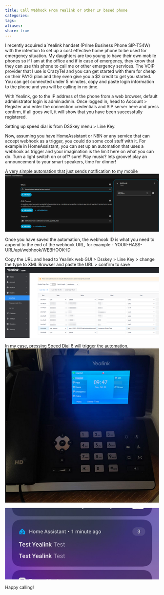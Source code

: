 ```yaml
---
title: Call Webhook From Yealink or other IP based phone
categories:
tags:
aliases:
share: true
---
```

I recently acquired a Yealink handset (Prime Business Phone SIP-T54W) with the intention to set up a cost effective home phone to be used for emergency situation. My daughters are too young to have their own mobile phones so if I am at the office and if in case of emergency, they know that they can use this phone to call me or other emergency services. 
The VOIP provider that I use is CrazyTel and you can get started with them for cheap on their PAYG plan and they even give you a $2 credit to get you started.
You can get connected under 5 minutes, copy and paste login information to the phone and you will be calling in no time.

With Yealink, go to the IP address of the phone from a web browser, default administrator login is admin:admin. Once logged in, head to Account > Register and enter the connection credentials and SIP server here and press confirm, if all goes well, it will show that you have been successfully registered.

Setting up speed dial is from DSSkey menu > Line Key.

Now, assuming you have HomeAssistant or N8N or any service that can accept webhook as a trigger, you could do some cool stuff with it.
For example in HomeAssistant, you can set up an automation that uses a webhook as trigger and your imagination is the limit here on what you can do. Turn a light switch on or off? sure! Play music? lets groove! play an announcement to your smart speakers, time for dinner!

A very simple automation that just sends notification to my mobile
![webhook-hass.png](/images/webhook-hass.png)

Once you have saved the automation, the webhook ID is what you need to append to the end of the webhook URL, for example - YOUR-HASS-URL/api/webhook/WEBHOOK-ID

Copy the URL and head to Yealink web GUI > Dsskey > Line Key > change the type to XML Browser and paste the URL > confirm to save
![yealink-xml-browser-webook.png](/images/yealink-xml-browser-webook.png)

In my case, pressing Speed Dial 8 will trigger the automation.
![yealink-t54w.png](/images/yealink-t54w.png)

![hass-webhook-telegram-notify.jpg](/images/hass-webhook-telegram-notify.jpg)

Happy calling!